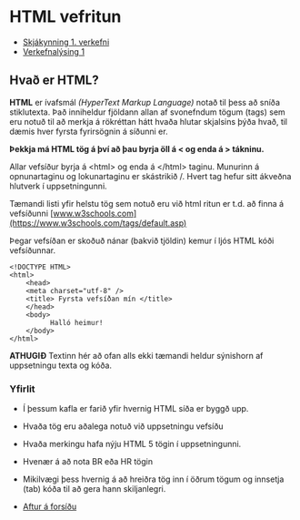 # HTML vefritun  

* [Skjákynning 1. verkefni](https://gjg.github.io/Vefhonnun/)
* [Verkefnalýsing 1](Verkefni-1.md)

## Hvað er HTML?
 
**HTML** er ívafsmál _(HyperText Markup Language)_  notað til þess að sníða stiklutexta.  Það inniheldur fjöldann allan af svonefndum tögum (tags) sem eru notuð til að merkja á rökréttan hátt hvaða hlutar skjalsins þýða hvað, til dæmis hver fyrsta fyrirsögnin á síðunni er. 

**Þekkja má HTML tög á því að þau byrja öll á   <  og enda á  > tákninu.**

Allar vefsíður byrja á &lt;html> og enda á &lt;/html> taginu.  Munurinn á opnunartaginu og lokunartaginu er skástrikið /.  Hvert tag hefur sitt ákveðna hlutverk í uppsetningunni. 

Tæmandi listi yfir helstu tög sem notuð eru við html ritun er t.d. að finna á vefsíðunni [www.w3schools.com](https://www.w3schools.com/tags/default.asp) 

Þegar vefsíðan er skoðuð nánar (bakvið tjöldin) kemur í  ljós HTML kóði vefsíðunnar. 
 
```
<!DOCTYPE HTML> 
<html>  
	<head>  
	<meta charset="utf-8" /> 
	<title> Fyrsta vefsíðan mín </title>  
	</head>  
	<body>  
	      Halló heimur! 
	</body>  
</html>  

```

**ATHUGIÐ** 
Textinn hér að ofan alls ekki tæmandi heldur sýnishorn af uppsetningu texta og kóða.

### Yfirlit

* Í þessum kafla er farið yfir hvernig HTML síða er byggð upp. 
* Hvaða tög eru aðalega notuð við uppsetningu vefsíðu 
* Hvaða merkingu hafa nýju HTML 5 tögin í uppsetningunni.
* Hvenær á að nota BR eða HR tögin 
* Mikilvægi þess hvernig á að hreiðra tög inn í öðrum tögum og innsetja (tab) kóða til að gera hann skiljanlegri.  

* [Aftur á forsíðu](https://github.com/GJG/Vefhonnun)